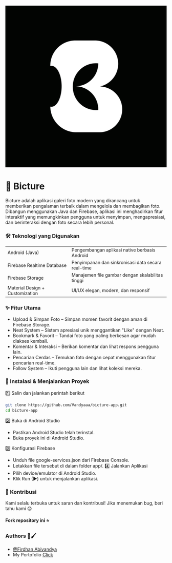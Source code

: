 
![Logo](https://github.com/Vandyaaa/bicture-app/blob/main/app/src/main/res/drawable/bicture_dark.png?raw=true)


# 📸 Bicture

Bicture adalah aplikasi galeri foto modern yang dirancang untuk memberikan pengalaman terbaik dalam mengelola dan membagikan foto. Dibangun menggunakan Java dan Firebase, aplikasi ini menghadirkan fitur interaktif yang memungkinkan pengguna untuk menyimpan, mengapresiasi, dan berinteraksi dengan foto secara lebih personal.
### 🛠 Teknologi yang Digunakan

|              |                                                                 |
| ----------------- | ------------------------------------------------------------------ |
| Android (Java) | Pengembangan aplikasi native berbasis Android |
| Firebase Realtime Database | Penyimpanan dan sinkronisasi data secara real-time |
| Firebase Storage | Manajemen file gambar dengan skalabilitas tinggi |
| Material Design + Customization | UI/UX elegan, modern, dan responsif |


### ✨ Fitur Utama


- Upload & Simpan Foto – Simpan momen favorit dengan aman di Firebase Storage.
- Neat System – Sistem apresiasi unik menggantikan "Like" dengan Neat.
- Bookmark & Favorit – Tandai foto yang paling berkesan agar mudah diakses kembali.
- Komentar & Interaksi – Berikan komentar dan lihat respons pengguna lain.
- Pencarian Cerdas – Temukan foto dengan cepat menggunakan fitur pencarian real-time.
- Follow System – Ikuti pengguna lain dan lihat koleksi mereka.


### 🚀 Instalasi & Menjalankan Proyek

1️⃣  Salin dan jalankan perintah berikut 

```bash
git clone https://github.com/Vandyaaa/bicture-app.git
cd bicture-app
```

2️⃣ Buka di Android Studio
- Pastikan Android Studio telah terinstal.
- Buka proyek ini di Android Studio.

3️⃣ Konfigurasi Firebase
- Unduh file google-services.json dari Firebase Console.
- Letakkan file tersebut di dalam folder app/.
4️⃣ Jalankan Aplikasi
- Pilih device/emulator di Android Studio.
- Klik Run (▶) untuk menjalankan aplikasi.

    
### 🤝 Kontribusi

Kami selalu terbuka untuk saran dan kontribusi! Jika menemukan bug, beri tahu kami 😊

#### Fork repository ini ⭐



### Authors 🎨🖌️

- [@Firdhan Abivandya](https://www.github.com/Vandyaaa)
- My Portofolio [Click](https://vandyaaa.github.io/saya/)

